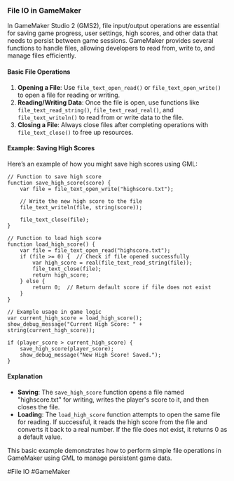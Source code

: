 ### File IO in GameMaker

In GameMaker Studio 2 (GMS2), file input/output operations are essential for saving game progress, user settings, high scores, and other data that needs to persist between game sessions. GameMaker provides several functions to handle files, allowing developers to read from, write to, and manage files efficiently.

#### Basic File Operations

1. **Opening a File**: Use `file_text_open_read()` or `file_text_open_write()` to open a file for reading or writing.
2. **Reading/Writing Data**: Once the file is open, use functions like `file_text_read_string()`, `file_text_read_real()`, and `file_text_writeln()` to read from or write data to the file.
3. **Closing a File**: Always close files after completing operations with `file_text_close()` to free up resources.

#### Example: Saving High Scores

Here’s an example of how you might save high scores using GML:

```gml
// Function to save high score
function save_high_score(score) {
    var file = file_text_open_write("highscore.txt");
    
    // Write the new high score to the file
    file_text_writeln(file, string(score));
    
    file_text_close(file);
}

// Function to load high score
function load_high_score() {
    var file = file_text_open_read("highscore.txt");
    if (file >= 0) {  // Check if file opened successfully
        var high_score = real(file_text_read_string(file));
        file_text_close(file);
        return high_score;
    } else {
        return 0;  // Return default score if file does not exist
    }
}

// Example usage in game logic
var current_high_score = load_high_score();
show_debug_message("Current High Score: " + string(current_high_score));

if (player_score > current_high_score) {
    save_high_score(player_score);
    show_debug_message("New High Score! Saved.");
}
```

#### Explanation

- **Saving**: The `save_high_score` function opens a file named "highscore.txt" for writing, writes the player's score to it, and then closes the file.
- **Loading**: The `load_high_score` function attempts to open the same file for reading. If successful, it reads the high score from the file and converts it back to a real number. If the file does not exist, it returns 0 as a default value.

This basic example demonstrates how to perform simple file operations in GameMaker using GML to manage persistent game data.

#File IO #GameMaker